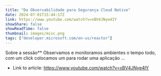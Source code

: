 ```yaml
---
title: "Da Observabilidade para Segurança Cloud Native"
date: 2024-07-01T15:44:17Z
link: https://www.youtube.com/watch?v=xBV4JNye4IY
showShare: false
showReadTime: false
thumbnail: images/misc.png
tags: ["developer.microsoft.com/en-us/reactor"]
---
```

Sobre a sessão** Observamos e monitoramos ambientes o tempo todo, com um click colocamos um para rodar uma aplicação ...

- Link to article: https://www.youtube.com/watch?v=xBV4JNye4IY